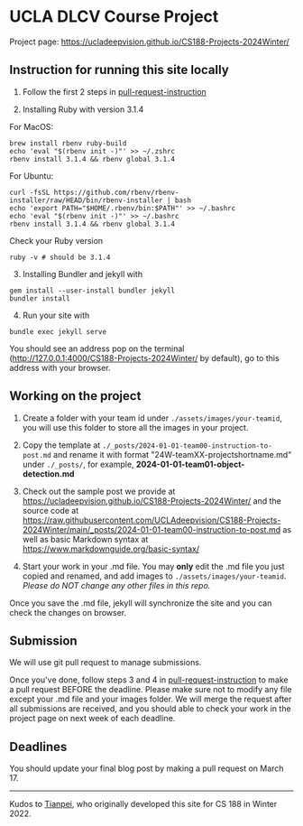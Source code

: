 # UCLA DLCV Course Project

Project page: https://ucladeepvision.github.io/CS188-Projects-2024Winter/


## Instruction for running this site locally

1. Follow the first 2 steps in [pull-request-instruction](pull-request-instruction.md)

2. Installing Ruby with version 3.1.4 

For MacOS:
```
brew install rbenv ruby-build
echo 'eval "$(rbenv init -)"' >> ~/.zshrc
rbenv install 3.1.4 && rbenv global 3.1.4
```
For Ubuntu: 
```
curl -fsSL https://github.com/rbenv/rbenv-installer/raw/HEAD/bin/rbenv-installer | bash
echo 'export PATH="$HOME/.rbenv/bin:$PATH"' >> ~/.bashrc
echo 'eval "$(rbenv init -)"' >> ~/.bashrc
rbenv install 3.1.4 && rbenv global 3.1.4
```

Check your Ruby version
```
ruby -v # should be 3.1.4
```

3. Installing Bundler and jekyll with
```
gem install --user-install bundler jekyll
bundler install
```

4. Run your site with
```
bundle exec jekyll serve
```
You should see an address pop on the terminal (http://127.0.0.1:4000/CS188-Projects-2024Winter/ by default), go to this address with your browser.

## Working on the project

1. Create a folder with your team id under ```./assets/images/your-teamid```, you will use this folder to store all the images in your project.

2. Copy the template at ```./_posts/2024-01-01-team00-instruction-to-post.md``` and rename it with format "24W-teamXX-projectshortname.md" under ```./_posts/```, for example, **2024-01-01-team01-object-detection.md**

3. Check out the sample post we provide at https://ucladeepvision.github.io/CS188-Projects-2024Winter/ and the source code at https://raw.githubusercontent.com/UCLAdeepvision/CS188-Projects-2024Winter/main/_posts/2024-01-01-team00-instruction-to-post.md as well as basic Markdown syntax at https://www.markdownguide.org/basic-syntax/

4. Start your work in your .md file. You may **only** edit the .md file you just copied and renamed, and add images to ```./assets/images/your-teamid```. *Please do NOT change any other files in this repo.*

Once you save the .md file, jekyll will synchronize the site and you can check the changes on browser.

## Submission
We will use git pull request to manage submissions.

Once you've done, follow steps 3 and 4 in [pull-request-instruction](pull-request-instruction.md) to make a pull request BEFORE the deadline. Please make sure not to modify any file except your .md file and your images folder. We will merge the request after all submissions are received, and you should able to check your work in the project page on next week of each deadline.

## Deadlines  
You should update your final blog post by making a pull request on March 17. 

-----

Kudos to [Tianpei](https://gutianpei.github.io/), who originally developed this site for CS 188 in Winter 2022.
